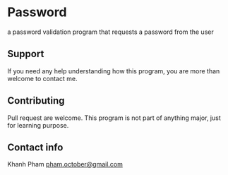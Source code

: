 # Password
a password validation program that requests a password from the user

## Support
If you need any help understanding how this program, you are more than welcome to contact me.

## Contributing
Pull request are welcome. This program is not part of anything major, just for learning purpose.

## Contact info
Khanh Pham
pham.october@gmail.com

